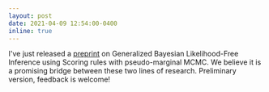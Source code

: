 ```yaml
---
layout: post
date: 2021-04-09 12:54:00-0400
inline: true
---
```


I've just released a [preprint](https://arxiv.org/abs/2104.03889) on Generalized Bayesian Likelihood-Free Inference using Scoring rules with pseudo-marginal MCMC. We believe it is a promising bridge between these two lines of research. Preliminary version, feedback is welcome!

